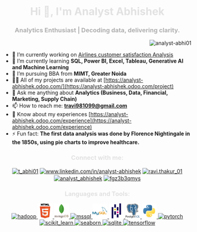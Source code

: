 <h1 align="center" style="color: #e2e2e2;">Hi 👋, I'm Analyst Abhishek</h1>
<h3 align="center" style="color: #b0b0b0;">Analytics Enthusiast | Decoding data, delivering clarity.</h3>

<p align="right">
  <img src="https://komarev.com/ghpvc/?username=analyst-abhi01&label=Profile%20views&color=0e75b6&style=flat" alt="analyst-abhi01" />
</p>


- 🔭 I’m currently working on [Airlines customer satisfaction Analysis](https://analyst-abhishek.odoo.com/project)
- 🌱 I’m currently learning **SQL, Power BI, Excel, Tableau, Generative AI and Machine Learning**
- 👯 I’m pursuing BBA from **MIMT, Greater Noida**
- 👨‍💻 All of my projects are available at [https://analyst-abhishek.odoo.com/](https://analyst-abhishek.odoo.com/project)
- 💬 Ask me anything about **Analytics (Business, Data, Financial, Marketing, Supply Chain)**
- 📫 How to reach me: **travi981099@gmail.com**
- 📄 Know about my experiences [https://analyst-abhishek.odoo.com/experience](https://analyst-abhishek.odoo.com/experience)
- ⚡ Fun fact: **The first data analysis was done by Florence Nightingale in the 1850s, using pie charts to improve healthcare.**

<h3 align="center" style="color: #e2e2e2;">Connect with me:</h3>
<p align="center">
  <a href="https://twitter.com/t_abhi01" target="blank"><img align="center" src="https://raw.githubusercontent.com/rahuldkjain/github-profile-readme-generator/master/src/images/icons/Social/twitter.svg" alt="t_abhi01" height="30" width="40" /></a>
  <a href="https://linkedin.com/in/www.linkedin.com/in/analyst-abhishek" target="blank"><img align="center" src="https://raw.githubusercontent.com/rahuldkjain/github-profile-readme-generator/master/src/images/icons/Social/linked-in-alt.svg" alt="www.linkedin.com/in/analyst-abhishek" height="30" width="40" /></a>
  <a href="https://instagram.com/ravi.thakur_01" target="blank"><img align="center" src="https://raw.githubusercontent.com/rahuldkjain/github-profile-readme-generator/master/src/images/icons/Social/instagram.svg" alt="ravi.thakur_01" height="30" width="40" /></a>
  <a href="https://www.hackerrank.com/analyst_abhishek" target="blank"><img align="center" src="https://raw.githubusercontent.com/rahuldkjain/github-profile-readme-generator/master/src/images/icons/Social/hackerrank.svg" alt="analyst_abhishek" height="30" width="40" /></a>
  <a href="https://www.leetcode.com/fgz3b3qmys" target="blank"><img align="center" src="https://raw.githubusercontent.com/rahuldkjain/github-profile-readme-generator/master/src/images/icons/Social/leet-code.svg" alt="fgz3b3qmys" height="30" width="40" /></a>
</p>

<h3 align="center" style="color: #e2e2e2;">Languages and Tools:</h3>
<p align="center">
  <a href="https://hadoop.apache.org/" target="_blank" rel="noreferrer"> <img src="https://www.vectorlogo.zone/logos/apache_hadoop/apache_hadoop-icon.svg" alt="hadoop" width="40" height="40"/> </a> 
  <a href="https://www.w3.org/html/" target="_blank" rel="noreferrer"> <img src="https://raw.githubusercontent.com/devicons/devicon/master/icons/html5/html5-original-wordmark.svg" alt="html5" width="40" height="40"/> </a> 
  <a href="https://www.mongodb.com/" target="_blank" rel="noreferrer"> <img src="https://raw.githubusercontent.com/devicons/devicon/master/icons/mongodb/mongodb-original-wordmark.svg" alt="mongodb" width="40" height="40"/> </a> 
  <a href="https://www.microsoft.com/en-us/sql-server" target="_blank" rel="noreferrer"> <img src="https://www.svgrepo.com/show/303229/microsoft-sql-server-logo.svg" alt="mssql" width="40" height="40"/> </a> 
  <a href="https://www.mysql.com/" target="_blank" rel="noreferrer"> <img src="https://raw.githubusercontent.com/devicons/devicon/master/icons/mysql/mysql-original-wordmark.svg" alt="mysql" width="40" height="40"/> </a> 
  <a href="https://pandas.pydata.org/" target="_blank" rel="noreferrer"> <img src="https://raw.githubusercontent.com/devicons/devicon/2ae2a900d2f041da66e950e4d48052658d850630/icons/pandas/pandas-original.svg" alt="pandas" width="40" height="40"/> </a> 
  <a href="https://www.postgresql.org" target="_blank" rel="noreferrer"> <img src="https://raw.githubusercontent.com/devicons/devicon/master/icons/postgresql/postgresql-original-wordmark.svg" alt="postgresql" width="40" height="40"/> </a> 
  <a href="https://www.python.org" target="_blank" rel="noreferrer"> <img src="https://raw.githubusercontent.com/devicons/devicon/master/icons/python/python-original.svg" alt="python" width="40" height="40"/> </a> 
  <a href="https://pytorch.org/" target="_blank" rel="noreferrer"> <img src="https://www.vectorlogo.zone/logos/pytorch/pytorch-icon.svg" alt="pytorch" width="40" height="40"/> </a> 
  <a href="https://scikit-learn.org/" target="_blank" rel="noreferrer"> <img src="https://upload.wikimedia.org/wikipedia/commons/0/05/Scikit_learn_logo_small.svg" alt="scikit_learn" width="40" height="40"/> </a> 
  <a href="https://seaborn.pydata.org/" target="_blank" rel="noreferrer"> <img src="https://seaborn.pydata.org/_images/logo-mark-lightbg.svg" alt="seaborn" width="40" height="40"/> </a> 
  <a href="https://www.sqlite.org/" target="_blank" rel="noreferrer"> <img src="https://www.vectorlogo.zone/logos/sqlite/sqlite-icon.svg" alt="sqlite" width="40" height="40"/> </a> 
  <a href="https://www.tensorflow.org" target="_blank" rel="noreferrer"> <img src="https://www.vectorlogo.zone/logos/tensorflow/tensorflow-icon.svg" alt="tensorflow" width="40" height="40"/> </a> 
</p>

